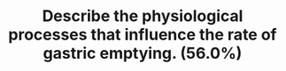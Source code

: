 ---
title: "Describe the physiological processes that influence the rate of gastric emptying. (56.0%)"
entityType: SAQ
exam: PEX
college: ANZCA
year: 2009
sitting: A
question: 14
passRate: 56
EC_expectedDomains:
- "This meant candidates were able to cover the local, neural and hormonal control of the rate of gastric emptying."
EC_extraCredit:
- "Extra marks were gained for an explanation of mechanism of action and the interrelationship between the controls."
EC_errorsCommon:
- "Common omissions included the reason why the rate is controlled, ie. allowing for adequate digestion time with gastric acid and enzymes before passing chyme through the pyloric sphincter, the importance of the “pyloric pump” and the negative feedback control of the duodenal sensors to ensure the adequacy of the digestive process."
- "Some candidates confused which hormones increased or decreased the rate of emptying, this detracted from their answers."
- "No marks were given for pharmacological manipulation of the rate of gastric emptying."
---